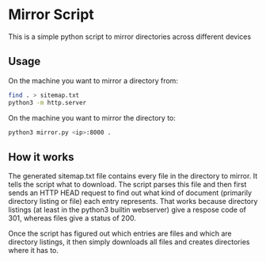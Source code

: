 # Mirror Script

This is a simple python script to mirror directories across different devices

## Usage
On the machine you want to mirror a directory from:
```sh
find . > sitemap.txt
python3 -m http.server
```

On the machine you want to mirror the directory to:
```sh
python3 mirror.py <ip>:8000 .
```

## How it works

The generated sitemap.txt file contains every file in the directory to mirror. It tells the script what to download.
The script parses this file and then first sends an HTTP HEAD request to find out what kind of document (primarily directory listing or file) each entry represents. That works because directory listings (at least in the python3 builtin webserver) give a respose code of 301, whereas files give a status of 200.

Once the script has figured out which entries are files and which are directory listings, it then simply downloads all files and creates directories where it has to.